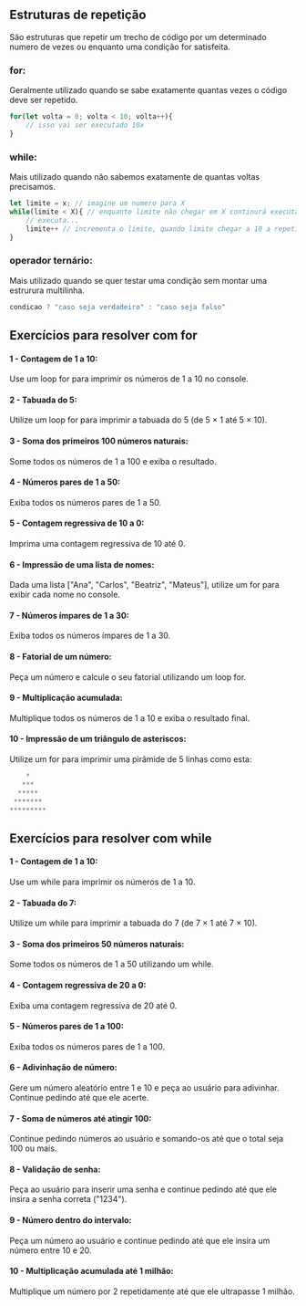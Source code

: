 ## Estruturas de repetição

São estruturas que repetir um trecho de código por um determinado numero de vezes ou enquanto uma condição for satisfeita. 

### for:
Geralmente utilizado quando se sabe exatamente quantas vezes o código deve ser repetido.

```javascript
for(let volta = 0; volta < 10; volta++){
    // isso vai ser executado 10x
}
```

### while:
Mais utilizado quando não sabemos exatamente de quantas voltas precisamos.

```javascript
let limite = x; // imagine um numero para X
while(limite < X){ // enquanto limite não chegar em X continurá executando
    // executa...
    limite++ // incrementa o limite, quando limite chegar a 10 a repetição será interferida
}
```

### operador ternário:
Mais utilizado quando se quer testar uma condição sem montar uma estrurura multilinha.

```javascript
condicao ? "caso seja verdadeiro" : "caso seja falso"
```

## Exercícios para resolver com for

#### 1 - Contagem de 1 a 10:
Use um loop for para imprimir os números de 1 a 10 no console.

#### 2 - Tabuada do 5:
Utilize um loop for para imprimir a tabuada do 5 (de 5 × 1 até 5 × 10).

#### 3 - Soma dos primeiros 100 números naturais:
Some todos os números de 1 a 100 e exiba o resultado.

#### 4 - Números pares de 1 a 50:
Exiba todos os números pares de 1 a 50.

#### 5 - Contagem regressiva de 10 a 0:
Imprima uma contagem regressiva de 10 até 0.

#### 6 - Impressão de uma lista de nomes:
Dada uma lista ["Ana", "Carlos", "Beatriz", "Mateus"], utilize um for para exibir cada nome no console.

#### 7 - Números ímpares de 1 a 30:
Exiba todos os números ímpares de 1 a 30.

#### 8 - Fatorial de um número:
Peça um número e calcule o seu fatorial utilizando um loop for.

#### 9 - Multiplicação acumulada:
Multiplique todos os números de 1 a 10 e exiba o resultado final.

#### 10 - Impressão de um triângulo de asteriscos:
Utilize um for para imprimir uma pirâmide de 5 linhas como esta:
```javascript
    *
   ***
  *****
 *******
*********
```


## Exercícios para resolver com while

#### 1 - Contagem de 1 a 10:
Use um while para imprimir os números de 1 a 10.

#### 2 - Tabuada do 7:
Utilize um while para imprimir a tabuada do 7 (de 7 × 1 até 7 × 10).

#### 3 - Soma dos primeiros 50 números naturais:
Some todos os números de 1 a 50 utilizando um while.

#### 4 - Contagem regressiva de 20 a 0:
Exiba uma contagem regressiva de 20 até 0.

#### 5 - Números pares de 1 a 100:
Exiba todos os números pares de 1 a 100.

#### 6 - Adivinhação de número:
Gere um número aleatório entre 1 e 10 e peça ao usuário para adivinhar. Continue pedindo até que ele acerte.

#### 7 - Soma de números até atingir 100:
Continue pedindo números ao usuário e somando-os até que o total seja 100 ou mais.

#### 8 - Validação de senha:
Peça ao usuário para inserir uma senha e continue pedindo até que ele insira a senha correta ("1234").

#### 9 - Número dentro do intervalo:
Peça um número ao usuário e continue pedindo até que ele insira um número entre 10 e 20.

#### 10 - Multiplicação acumulada até 1 milhão:
Multiplique um número por 2 repetidamente até que ele ultrapasse 1 milhão.



